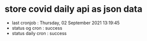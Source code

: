 # store covid daily api as json data

- last cronjob : Thursday, 02 September 2021 13:19:45
- status og cron : success
- status daily cron : success
      
      